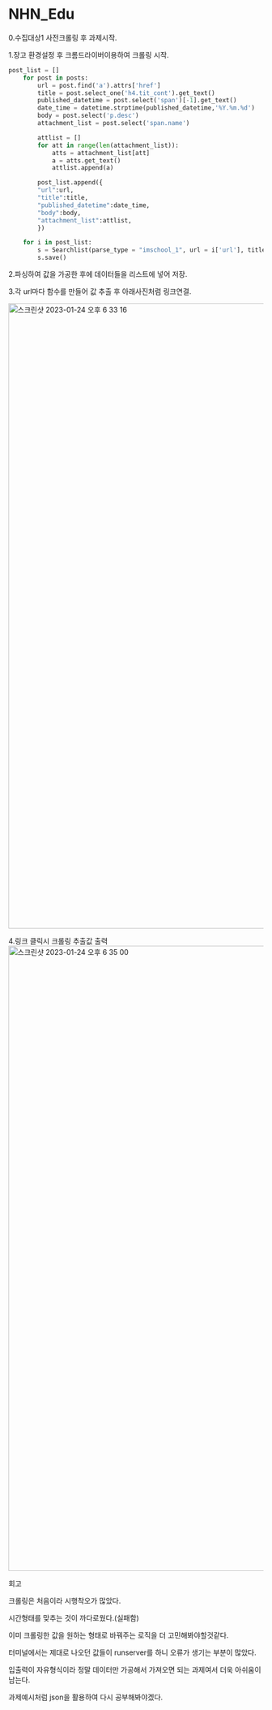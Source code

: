 # NHN_Edu

0.수집대상1 사전크롤링 후 과제시작.

1.장고 환경설정 후 크롬드라이버이용하여 크롤링 시작.

```python
post_list = []
    for post in posts:
        url = post.find('a').attrs['href']
        title = post.select_one('h4.tit_cont').get_text()
        published_datetime = post.select('span')[-1].get_text()
        date_time = datetime.strptime(published_datetime,'%Y.%m.%d')
        body = post.select('p.desc')
        attachment_list = post.select('span.name')

        attlist = []
        for att in range(len(attachment_list)):
            atts = attachment_list[att]
            a = atts.get_text()
            attlist.append(a)

        post_list.append({
        "url":url,
        "title":title,
        "published_datetime":date_time,
        "body":body,
        "attachment_list":attlist,
        })

    for i in post_list:
        s = Searchlist(parse_type = "imschool_1", url = i['url'], title = i['title'], body = i['body'], published_datetime = i['published_datetime'], attachment_list = i['attachment_list'])
        s.save()
```
2.파싱하여 값을 가공한 후에 데이터들을 리스트에 넣어 저장.

3.각 url마다 함수를 만들어 값 추출 후 아래사진처럼 링크연결.

<img width="1232" alt="스크린샷 2023-01-24 오후 6 33 16" src="https://user-images.githubusercontent.com/108647861/214257140-8bab118f-635b-4dec-b9b9-49f75d1aef52.png">

4.링크 클릭시 크롤링 추출값 출력
<img width="1232" alt="스크린샷 2023-01-24 오후 6 35 00" src="https://user-images.githubusercontent.com/108647861/214257386-d8b53030-44fc-4220-b7c1-cc63b83fe976.png">









회고

크롤링은 처음이라 시행착오가 많았다.

시간형태를 맞추는 것이 까다로웠다.(실패함)

이미 크롤링한 값을 원하는 형태로 바꿔주는 로직을 더 고민해봐야할것같다.

터미널에서는 제대로 나오던 값들이 runserver를 하니 오류가 생기는 부분이 많았다.

입출력이 자유형식이라 정말 데이터만 가공해서 가져오면 되는 과제여서 더욱 아쉬움이 남는다.

과제예시처럼 json을 활용하여 다시 공부해봐야겠다.
